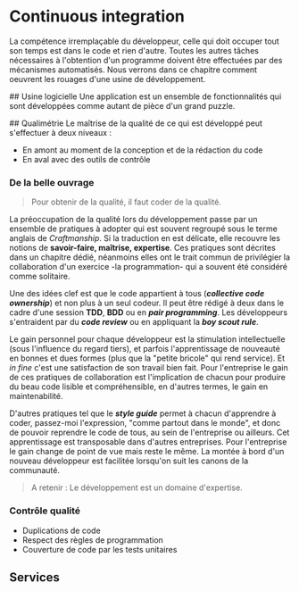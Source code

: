 # Continuous integration
La compétence irremplaçable du développeur, celle qui doit occuper tout son temps est dans le code et rien d'autre. Toutes les autres tâches nécessaires à l'obtention d'un programme doivent être effectuées par des mécanismes automatisés.
Nous verrons dans ce chapitre comment oeuvrent les rouages d'une usine de développement.

## Usine logicielle
Une application est un ensemble de fonctionnalités qui sont développées comme autant de pièce d'un grand puzzle.

## Qualimétrie
Le maîtrise de la qualité de ce qui est développé peut s'effectuer à deux niveaux :

 * En amont au moment de la conception et de la rédaction du code
 * En aval avec des outils de contrôle

### De la belle ouvrage
>Pour obtenir de la qualité, il faut coder de la qualité.

La préoccupation de la qualité lors du développement passe par un ensemble de pratiques à adopter qui est souvent regroupé sous le terme anglais de _Craftmanship_. Si la traduction en est délicate, elle recouvre les notions de **savoir-faire, maîtrise, expertise**. Ces pratiques sont décrites dans un chapitre dédié, néanmoins elles ont le trait commun de privilégier la collaboration d'un exercice -la programmation- qui a souvent été considéré comme solitaire.

Une des idées clef est que le code appartient à tous (_**collective code ownership**_) et non plus à un seul codeur. Il peut être rédigé à deux dans le cadre d'une session **TDD**, **BDD** ou en _**pair programming**_. Les développeurs s'entraident par du _**code review**_ ou en appliquant la _**boy scout rule**_.

Le gain personnel pour chaque développeur est la stimulation intellectuelle (sous l'influence du regard tiers), et parfois l'apprentissage de nouveauté en bonnes et dues formes (plus que la "petite bricole" qui rend service). Et _in fine_ c'est une satisfaction de son travail bien fait.
Pour l'entreprise le gain de ces pratiques de collaboration est l'implication de chacun pour produire du beau code lisible et compréhensible, en d'autres termes, le gain en maintenabilité.

D'autres pratiques tel que le _**style guide**_ permet à chacun d'apprendre à coder, passez-moi l'expression, "comme partout dans le monde", et donc de pouvoir reprendre le code de tous, au sein de l'entreprise ou ailleurs. Cet apprentissage est transposable dans d'autres entreprises. Pour l'entreprise le gain change de point de vue mais reste le même. La montée à bord d'un nouveau développeur est facilitée lorsqu'on suit les canons de la communauté.

>A retenir :
Le développement est un domaine d'expertise.

### Contrôle qualité

 * Duplications de code
 * Respect des règles de programmation
 * Couverture de code par les tests unitaires


## Services
